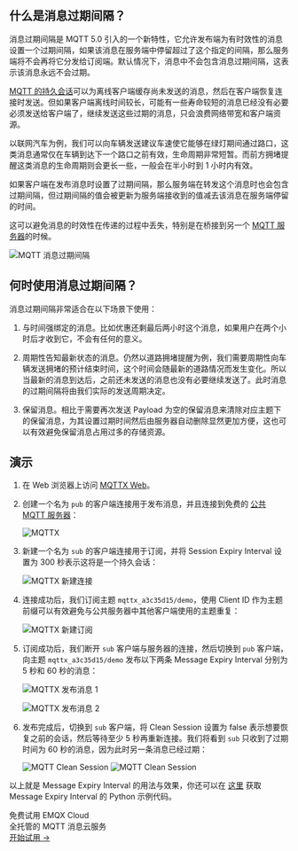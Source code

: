 ## 什么是消息过期间隔？

消息过期间隔是 MQTT 5.0 引入的一个新特性，它允许发布端为有时效性的消息设置一个过期间隔，如果该消息在服务端中停留超过了这个指定的间隔，那么服务端将不会再将它分发给订阅端。默认情况下，消息中不会包含消息过期间隔，这表示该消息永远不会过期。

[MQTT 的持久会话](https://www.emqx.com/zh/blog/mqtt-session)可以为离线客户端缓存尚未发送的消息，然后在客户端恢复连接时发送。但如果客户端离线时间较长，可能有一些寿命较短的消息已经没有必要必须发送给客户端了，继续发送这些过期的消息，只会浪费网络带宽和客户端资源。

以联网汽车为例，我们可以向车辆发送建议车速使它能够在绿灯期间通过路口，这类消息通常仅在车辆到达下一个路口之前有效，生命周期非常短暂。而前方拥堵提醒这类消息的生命周期则会更长一些，一般会在半小时到 1 小时内有效。

如果客户端在发布消息时设置了过期间隔，那么服务端在转发这个消息时也会包含过期间隔，但过期间隔的值会被更新为服务端接收到的值减去该消息在服务端停留的时间。

这可以避免消息的时效性在传递的过程中丢失，特别是在桥接到另一个 [MQTT 服务器](https://www.emqx.com/zh/blog/the-ultimate-guide-to-mqtt-broker-comparison)的时候。

![MQTT 消息过期间隔](https://assets.emqx.com/images/c671bad84e2bf4e348743d13b6d3c16a.png)

## 何时使用消息过期间隔？

消息过期间隔非常适合在以下场景下使用：

1. 与时间强绑定的消息。比如优惠还剩最后两小时这个消息，如果用户在两个小时后才收到它，不会有任何的意义。

2. 周期性告知最新状态的消息。仍然以道路拥堵提醒为例，我们需要周期性向车辆发送拥堵的预计结束时间，这个时间会随最新的道路情况而发生变化。所以当最新的消息到达后，之前还未发送的消息也没有必要继续发送了。此时消息的过期间隔将由我们实际的发送周期决定。

3. 保留消息。相比于需要再次发送 Payload 为空的保留消息来清除对应主题下的保留消息，为其设置过期时间然后由服务器自动删除显然更加方便，这也可以有效避免保留消息占用过多的存储资源。


## 演示

1. 在 Web 浏览器上访问 [MQTTX Web](https://mqttx.app/web-client/)。

2. 创建一个名为 `pub` 的客户端连接用于发布消息，并且连接到免费的 [公共 MQTT 服务器](https://www.emqx.com/zh/mqtt/public-mqtt5-broker)：

   ![MQTTX](https://assets.emqx.com/images/4602b4d8091b573a3483f439a6453e3a.png)

3. 新建一个名为 `sub` 的客户端连接用于订阅，并将 Session Expiry Interval 设置为 300 秒表示这将是一个持久会话：

   ![MQTTX 新建连接](https://assets.emqx.com/images/3b4f14fbdf45d8cd4d489ccca3d3c886.png)

4. 连接成功后，我们订阅主题 `mqttx_a3c35d15/demo`，使用 Client ID 作为主题前缀可以有效避免与公共服务器中其他客户端使用的主题重复：

   ![MQTTX 新建订阅](https://assets.emqx.com/images/b924d0feff5ccad6e551575e44563786.png)

5. 订阅成功后，我们断开 `sub` 客户端与服务器的连接，然后切换到 `pub` 客户端，向主题 `mqttx_a3c35d15/demo` 发布以下两条 Message Expiry Interval 分别为 5 秒和 60 秒的消息：

   ![MQTTX 发布消息 1](https://assets.emqx.com/images/728e1e17bf79a305a84ff32880664d2a.png)

   ![MQTTX 发布消息 2](https://assets.emqx.com/images/bac6d68fe6b2a98c6f00ef508140d226.png)

6. 发布完成后，切换到 `sub` 客户端，将 Clean Session 设置为 false 表示想要恢复之前的会话，然后等待至少 5 秒再重新连接。我们将看到 `sub` 只收到了过期时间为 60 秒的消息，因为此时另一条消息已经过期：

   ![MQTT Clean Session](https://assets.emqx.com/images/2a2d1f661e8541a4d2dca0ba47b38e70.png)  ![MQTT Clean Session](https://assets.emqx.com/images/4640131ca940262ad195c25c7f96223a.png)


以上就是 Message Expiry Interval 的用法与效果，你还可以在 [这里](https://github.com/emqx/MQTT-Feature-Examples) 获取 Message Expiry Interval 的 Python 示例代码。





<section class="promotion">
    <div>
        免费试用 EMQX Cloud
        <div class="is-size-14 is-text-normal has-text-weight-normal">全托管的 MQTT 消息云服务</div>
    </div>
    <a href="https://accounts-zh.emqx.com/signup?continue=https://cloud.emqx.com/console/deployments/0?oper=new" class="button is-gradient px-5">开始试用 →</a>
</section>
